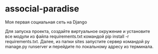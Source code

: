 # associal-paradise
Моя первая социальная сеть на Django

Для запуска проекта, создайте виртуальное окружение и установите все модули из файла requirements.txt командой pip install -r requirements.txt.
Далее, из папки sites запустите сервер командой py manage.py runserver и перейдите по локальному адресу из терминала.
